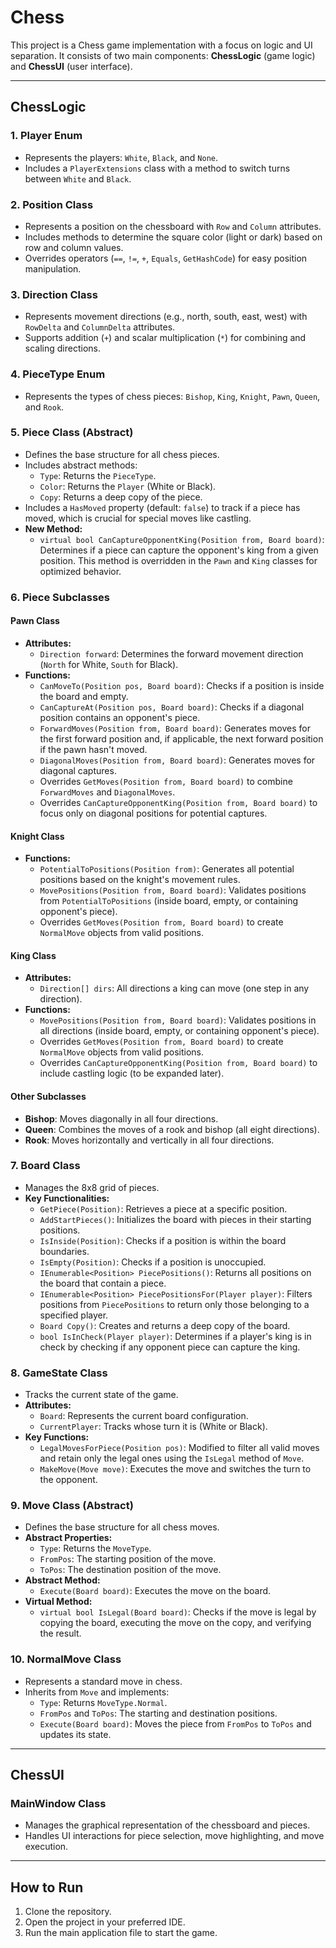 # Chess
This project is a Chess game implementation with a focus on logic and UI separation. It consists of two main components: **ChessLogic** (game logic) and **ChessUI** (user interface).

---

## ChessLogic

### 1. Player Enum
- Represents the players: `White`, `Black`, and `None`.
- Includes a `PlayerExtensions` class with a method to switch turns between `White` and `Black`.

### 2. Position Class
- Represents a position on the chessboard with `Row` and `Column` attributes.
- Includes methods to determine the square color (light or dark) based on row and column values.
- Overrides operators (`==`, `!=`, `+`, `Equals`, `GetHashCode`) for easy position manipulation.

### 3. Direction Class
- Represents movement directions (e.g., north, south, east, west) with `RowDelta` and `ColumnDelta` attributes.
- Supports addition (`+`) and scalar multiplication (`*`) for combining and scaling directions.

### 4. PieceType Enum
- Represents the types of chess pieces: `Bishop`, `King`, `Knight`, `Pawn`, `Queen`, and `Rook`.

### 5. Piece Class (Abstract)
- Defines the base structure for all chess pieces.
- Includes abstract methods:
  - `Type`: Returns the `PieceType`.
  - `Color`: Returns the `Player` (White or Black).
  - `Copy`: Returns a deep copy of the piece.
- Includes a `HasMoved` property (default: `false`) to track if a piece has moved, which is crucial for special moves like castling.
- **New Method:**
  - `virtual bool CanCaptureOpponentKing(Position from, Board board)`: Determines if a piece can capture the opponent's king from a given position. This method is overridden in the `Pawn` and `King` classes for optimized behavior.

### 6. Piece Subclasses
#### **Pawn Class**
- **Attributes:**
  - `Direction forward`: Determines the forward movement direction (`North` for White, `South` for Black).
- **Functions:**
  - `CanMoveTo(Position pos, Board board)`: Checks if a position is inside the board and empty.
  - `CanCaptureAt(Position pos, Board board)`: Checks if a diagonal position contains an opponent's piece.
  - `ForwardMoves(Position from, Board board)`: Generates moves for the first forward position and, if applicable, the next forward position if the pawn hasn't moved.
  - `DiagonalMoves(Position from, Board board)`: Generates moves for diagonal captures.
  - Overrides `GetMoves(Position from, Board board)` to combine `ForwardMoves` and `DiagonalMoves`.
  - Overrides `CanCaptureOpponentKing(Position from, Board board)` to focus only on diagonal positions for potential captures.

#### **Knight Class**
- **Functions:**
  - `PotentialToPositions(Position from)`: Generates all potential positions based on the knight's movement rules.
  - `MovePositions(Position from, Board board)`: Validates positions from `PotentialToPositions` (inside board, empty, or containing opponent's piece).
  - Overrides `GetMoves(Position from, Board board)` to create `NormalMove` objects from valid positions.

#### **King Class**
- **Attributes:**
  - `Direction[] dirs`: All directions a king can move (one step in any direction).
- **Functions:**
  - `MovePositions(Position from, Board board)`: Validates positions in all directions (inside board, empty, or containing opponent's piece).
  - Overrides `GetMoves(Position from, Board board)` to create `NormalMove` objects from valid positions.
  - Overrides `CanCaptureOpponentKing(Position from, Board board)` to include castling logic (to be expanded later).

#### **Other Subclasses**
- **Bishop**: Moves diagonally in all four directions.
- **Queen**: Combines the moves of a rook and bishop (all eight directions).
- **Rook**: Moves horizontally and vertically in all four directions.

### 7. Board Class
- Manages the 8x8 grid of pieces.
- **Key Functionalities:**
  - `GetPiece(Position)`: Retrieves a piece at a specific position.
  - `AddStartPieces()`: Initializes the board with pieces in their starting positions.
  - `IsInside(Position)`: Checks if a position is within the board boundaries.
  - `IsEmpty(Position)`: Checks if a position is unoccupied.
  - `IEnumerable<Position> PiecePositions()`: Returns all positions on the board that contain a piece.
  - `IEnumerable<Position> PiecePositionsFor(Player player)`: Filters positions from `PiecePositions` to return only those belonging to a specified player.
  - `Board Copy()`: Creates and returns a deep copy of the board.
  - `bool IsInCheck(Player player)`: Determines if a player's king is in check by checking if any opponent piece can capture the king.

### 8. GameState Class
- Tracks the current state of the game.
- **Attributes:**
  - `Board`: Represents the current board configuration.
  - `CurrentPlayer`: Tracks whose turn it is (White or Black).
- **Key Functions:**
  - `LegalMovesForPiece(Position pos)`: Modified to filter all valid moves and retain only the legal ones using the `IsLegal` method of `Move`.
  - `MakeMove(Move move)`: Executes the move and switches the turn to the opponent.

### 9. Move Class (Abstract)
- Defines the base structure for all chess moves.
- **Abstract Properties:**
  - `Type`: Returns the `MoveType`.
  - `FromPos`: The starting position of the move.
  - `ToPos`: The destination position of the move.
- **Abstract Method:**
  - `Execute(Board board)`: Executes the move on the board.
- **Virtual Method:**
  - `virtual bool IsLegal(Board board)`: Checks if the move is legal by copying the board, executing the move on the copy, and verifying the result.

### 10. NormalMove Class
- Represents a standard move in chess.
- Inherits from `Move` and implements:
  - `Type`: Returns `MoveType.Normal`.
  - `FromPos` and `ToPos`: The starting and destination positions.
  - `Execute(Board board)`: Moves the piece from `FromPos` to `ToPos` and updates its state.

---

## ChessUI

### MainWindow Class
- Manages the graphical representation of the chessboard and pieces.
- Handles UI interactions for piece selection, move highlighting, and move execution.

---

## How to Run
1. Clone the repository.
2. Open the project in your preferred IDE.
3. Run the main application file to start the game.
